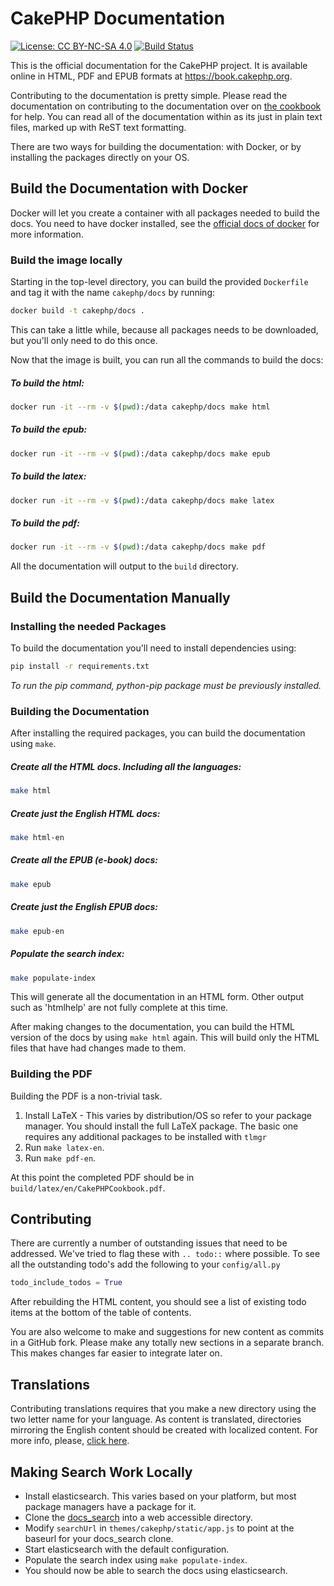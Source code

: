 CakePHP Documentation
=====================

[![License: CC BY-NC-SA 4.0](https://img.shields.io/badge/License-CC%20BY--NC--SA%204.0-lightgreen.svg)](https://creativecommons.org/licenses/by-nc-sa/4.0/)
[![Build Status](https://github.com/cakephp/docs/actions/workflows/ci.yml/badge.svg?branch=4.x)](https://github.com/cakephp/docs/actions/workflows/ci.yml)

This is the official documentation for the CakePHP project. It is available
online in HTML, PDF and EPUB formats at https://book.cakephp.org.

Contributing to the documentation is pretty simple. Please read the
documentation on contributing to the documentation over on [the
cookbook](https://book.cakephp.org/3/en/contributing/documentation.html) for
help. You can read all of the documentation within as its just in plain text
files, marked up with ReST text formatting.

There are two ways for building the documentation: with Docker, or by installing
the packages directly on your OS.

Build the Documentation with Docker
-----------------------------------

Docker will let you create a container with all packages needed to build the
docs. You need to have docker installed, see the [official docs of
docker](https://docs.docker.com/desktop/) for more information.

### Build the image locally ###

Starting in the top-level directory, you can build the provided `Dockerfile`
and tag it with the name `cakephp/docs` by running:

```bash
docker build -t cakephp/docs .
```

This can take a little while, because all packages needs to be downloaded, but
you'll only need to do this once.

Now that the image is built, you can run all the commands to build the docs:

##### To build the html: #####
```bash
docker run -it --rm -v $(pwd):/data cakephp/docs make html
```
##### To build the epub: #####
```bash
docker run -it --rm -v $(pwd):/data cakephp/docs make epub
```
##### To build the latex: #####
```bash
docker run -it --rm -v $(pwd):/data cakephp/docs make latex
```
##### To build the pdf: #####
```bash
docker run -it --rm -v $(pwd):/data cakephp/docs make pdf
```

All the documentation will output to the `build` directory.

Build the Documentation Manually
--------------------------------

### Installing the needed Packages ###

To build the documentation you'll need to install dependencies using:

```bash
pip install -r requirements.txt
```

*To run the pip command, python-pip package must be previously installed.*

### Building the Documentation ###

After installing the required packages, you can build the documentation using
`make`.

##### Create all the HTML docs. Including all the languages: #####
```bash
make html
```
 ##### Create just the English HTML docs: #####
```bash
make html-en
```

##### Create all the EPUB (e-book) docs: #####
```bash
make epub
```
##### Create just the English EPUB docs: #####
```bash
make epub-en
```

##### Populate the search index: #####
```bash
make populate-index
```

This will generate all the documentation in an HTML form. Other output such as
'htmlhelp' are not fully complete at this time.

After making changes to the documentation, you can build the HTML version of the
docs by using `make html` again.  This will build only the HTML files that have
had changes made to them.

### Building the PDF ###

Building the PDF is a non-trivial task.

1. Install LaTeX - This varies by distribution/OS so refer to your package
   manager. You should install the full LaTeX package. The basic one requires
   any additional packages to be installed with `tlmgr`
2. Run `make latex-en`.
3. Run `make pdf-en`.

At this point the completed PDF should be in `build/latex/en/CakePHPCookbook.pdf`.

Contributing
------------

There are currently a number of outstanding issues that need to be addressed.
We've tried to flag these with `.. todo::` where possible. To see all the
outstanding todo's add the following to your `config/all.py`

```python
todo_include_todos = True
```
After rebuilding the HTML content, you should see a list of existing todo items
at the bottom of the table of contents.

You are also welcome to make and suggestions for new content as commits in a
GitHub fork. Please make any totally new sections in a separate branch. This
makes changes far easier to integrate later on.

Translations
------------

Contributing translations requires that you make a new directory using the two
letter name for your language. As content is translated, directories mirroring
the English content should be created with localized content. For more info,
please,
[click here](https://book.cakephp.org/3/en/contributing/documentation.html#new-translation-language).

Making Search Work Locally
--------------------------

* Install elasticsearch. This varies based on your platform, but most
  package managers have a package for it.
* Clone the [docs_search](https://github.com/cakephp/docs_search) into a
  web accessible directory.
* Modify `searchUrl` in `themes/cakephp/static/app.js` to point at the
  baseurl for your docs_search clone.
* Start elasticsearch with the default configuration.
* Populate the search index using `make populate-index`.
* You should now be able to search the docs using elasticsearch.
